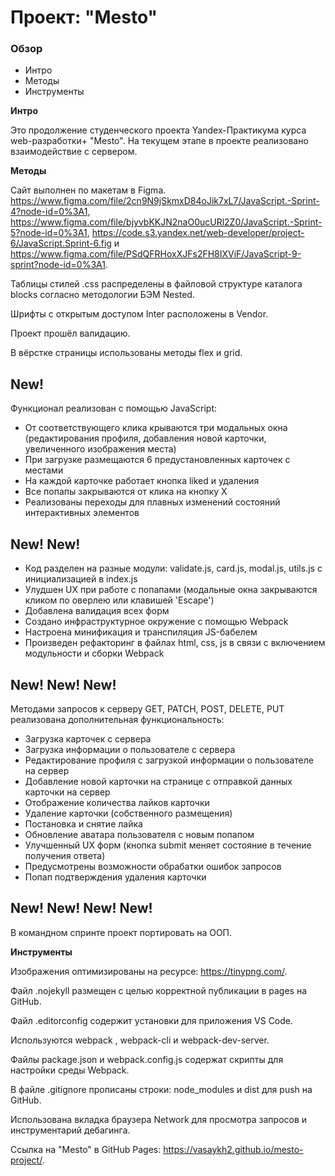 # Проект: "Mesto"

### Обзор

- Интро
- Методы
- Инструменты

**Интро**

Это продолжение студенческого проекта Yandex-Практикума курса web-разработки+ "Меsto". На текущем этапе в проекте реализовано взаимодействие с сервером.

**Методы**

Сайт выполнен по макетам в Figma. https://www.figma.com/file/2cn9N9jSkmxD84oJik7xL7/JavaScript.-Sprint-4?node-id=0%3A1, https://www.figma.com/file/bjyvbKKJN2naO0ucURl2Z0/JavaScript.-Sprint-5?node-id=0%3A1, https://code.s3.yandex.net/web-developer/project-6/JavaScript.Sprint-6.fig и https://www.figma.com/file/PSdQFRHoxXJFs2FH8IXViF/JavaScript-9-sprint?node-id=0%3A1.

Таблицы стилей .css распределены в файловой структуре каталога blocks согласно методологии БЭМ Nested.

Шрифты с открытым доступом Inter расположены в Vendor.

Проект прошёл валидацию.

В вёрстке страницы использованы методы flex и grid.

## New!

Функционал реализован с помощью JavaScript:

- От соответствующего клика крываются три модальных окна (редактирования профиля, добавления новой карточки, увеличенного изображения места)
- При загрузке размещаются 6 предустановленных карточек с местами
- На каждой карточке работает кнопка liked и удаления
- Все попапы закрываются от клика на кнопку Х
- Реализованы переходы для плавных изменений состояний интерактивных элементов

## New! New!

- Код разделен на разные модули: validate.js, card.js, modal.js, utils.js с инициализацией в index.js
- Улудшен UX при работе с попапами (модальные окна закрываются кликом по оверлею или клавишей 'Escape')
- Добавлена валидация всех форм
- Создано инфраструктурное окружение с помощью Webpack
- Настроена минификация и транспиляция JS-бабелем
- Произведен рефакторинг в файлах html, css, js в связи с включением модульности и сборки Webpack

## New! New! New!

Методами запросов к серверу GET, PATCH, POST, DELETE, PUT реализована дополнительная функциональность:

- Загрузка карточек с сервера
- Загрузка информации о пользователе с сервера
- Редактирование профиля с загрузкой информации о пользователе на сервер
- Добавление новой карточки на странице с отправкой данных карточки на сервер
- Отображение количества лайков карточки
- Удаление карточки (собственного размещения)
- Постановка и снятие лайка
- Обновление аватара пользователя с новым попапом
- Улучшенный UX форм (кнопка submit меняет состояние в течение получения ответа)
- Предусмотрены возможности обрабатки ошибок запросов
- Попап подтверждения удаления карточки

## New! New! New! New!

В командном спринте проект портировать на ООП.

**Инструменты**

Изображения оптимизированы на ресурсе: https://tinypng.com/.

Файл .nojekyll размещен с целью корректной публикации в pages на GitHub.

Файл .editorconfig содержит установки для приложения VS Code.

Используются webpack , webpack-cli и webpack-dev-server.

Файлы package.json и webpack.config.js содержат скрипты для настройки среды Webpack.

В файле .gitignore прописаны строки: node_modules и dist для push на GitHub.

Использована вкладка браузера Network для просмотра запросов и инструментарий дебагинга.

Ссылка на "Mesto" в GitHub Pages: https://vasaykh2.github.io/mesto-project/.
